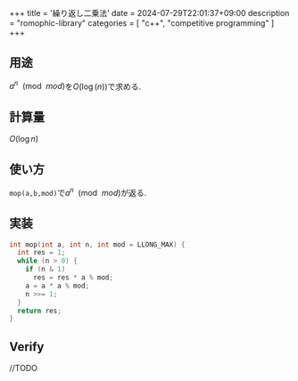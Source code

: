 +++
title = '繰り返し二乗法'
date = 2024-07-29T22:01:37+09:00
description = "romophic-library"
categories = [
  "c++",
  "competitive programming"
]
+++

## 用途

$a^n \ \ (\text{mod}\ \ mod)$を$O(\log(n))$で求める.

## 計算量

$O(\log n)$

## 使い方

`mop(a,b,mod)`で$a^n \ \ (\text{mod}\ \ mod)$が返る.

## 実装

```cpp
int mop(int a, int n, int mod = LLONG_MAX) {
  int res = 1;
  while (n > 0) {
    if (n & 1)
      res = res * a % mod;
    a = a * a % mod;
    n >>= 1;
  }
  return res;
}
```

## Verify

//TODO
